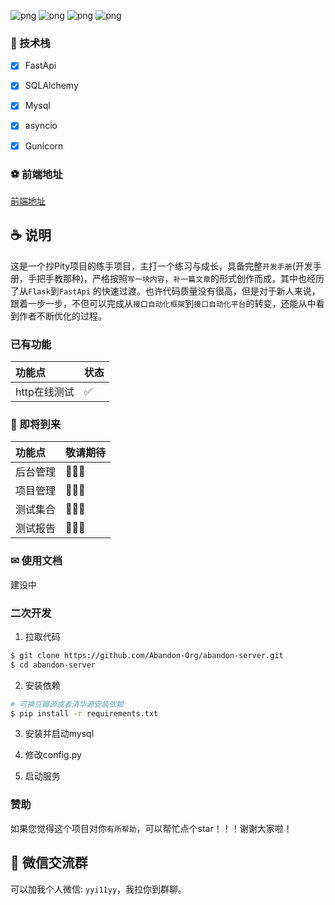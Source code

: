 ![png](https://img.shields.io/badge/Python-3.8+-green)
![png](https://img.shields.io/badge/React-17+-blue)
![png](https://img.shields.io/badge/FastApi-green)
![png](https://img.shields.io/badge/contributors-3-green)

### 🎉 技术栈

- [x]  FastApi
- [x]  SQLAlchemy
- [x]  Mysql
- [x]  asyncio
- [x]  Gunicorn


### ⚽ 前端地址

  [前端地址](https://github.com/Abandon-Org/abandon-web)


## ☕ 说明

这是一个抄Pity项目的练手项目，主打一个练习与成长，具备完整`开发手册`(开发手册，手把手教那种)，严格按照`写一块内容`，`补一篇文章`的形式创作而成，其中也经历了从`Flask`到`FastApi`
的快速过渡。也许代码质量没有很高，但是对于新人来说，跟着一步一步，不但可以完成从`接口自动化框架`到`接口自动化平台`的转变，还能从中看到作者不断优化的过程。

### 已有功能

| 功能点            | 状态  |
|:---------------|:----|
| http在线测试         | ✅   |


### 🚚 即将到来

| 功能点          | 敬请期待 |
|:-------------|:-----|
| 后台管理        | 🎉🎉🎉   |
| 项目管理 | 🎉🎉🎉   |
| 测试集合         | 🎉🎉🎉   |
| 测试报告         | 🎉🎉🎉   |


### ✉ 使用文档

建设中

###  二次开发

1. 拉取代码

```bash
$ git clone https://github.com/Abandon-Org/abandon-server.git
$ cd abandon-server
```

2. 安装依赖

```bash
# 可换豆瓣源或者清华源安装依赖
$ pip install -r requirements.txt
```

3. 安装并启动mysql

4. 修改config.py

5. 启动服务

[comment]: <> (### 😊 已有功能)

[comment]: <> (+ [x] 🔥 完善的用户登录/注册机制，提供第三方&#40;github&#41;登录)

[comment]: <> (- [x] 🀄 完善的项目管理机制)

[comment]: <> (* [x] 🚴 结合FastApi，利用asyncio让Python代码也可以起飞)

[comment]: <> (- [x] 💎 完整的接口测试流程)

[comment]: <> (- [x] 📝 强大的数据构造器, 解决接口数据依赖问题)

[comment]: <> (- [x] 🎨 在线调试http请求，堪比网页版本postman)

[comment]: <> (- [x] 🍷 完善的全局变量机制，拒绝case中的死数据)

[comment]: <> (- [x] 🚀 速度还挺快的)

[comment]: <> (- [x] 🐍 在线redis请求)

[comment]: <> (- [x] 🐎 测试计划/集合)

[comment]: <> (- [x] 🙈 在线数据库ide，数据库管理功能)

[comment]: <> (- [x] 📰 漂亮的邮件通知)

[comment]: <> (- [x] 😹 定时构建测试用例)

[comment]: <> (- [x] 🐧 精美的测试报告展示页面)

### 赞助

如果您觉得这个项目对你`有所帮助`，可以帮忙点个star！！！谢谢大家啦！

## 🎨 微信交流群

可以加我个人微信: `yyi11yy`，我拉你到群聊。